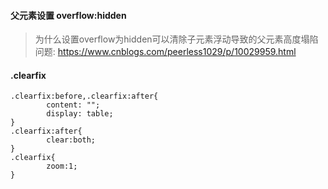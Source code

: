 #### 父元素设置 overflow:hidden

> 为什么设置overflow为hidden可以清除子元素浮动导致的父元素高度塌陷问题: https://www.cnblogs.com/peerless1029/p/10029959.html

#### .clearfix
```
.clearfix:before,.clearfix:after{
		content: "";
		display: table;
}
.clearfix:after{
		clear:both;
}
.clearfix{
		zoom:1;
}
```

